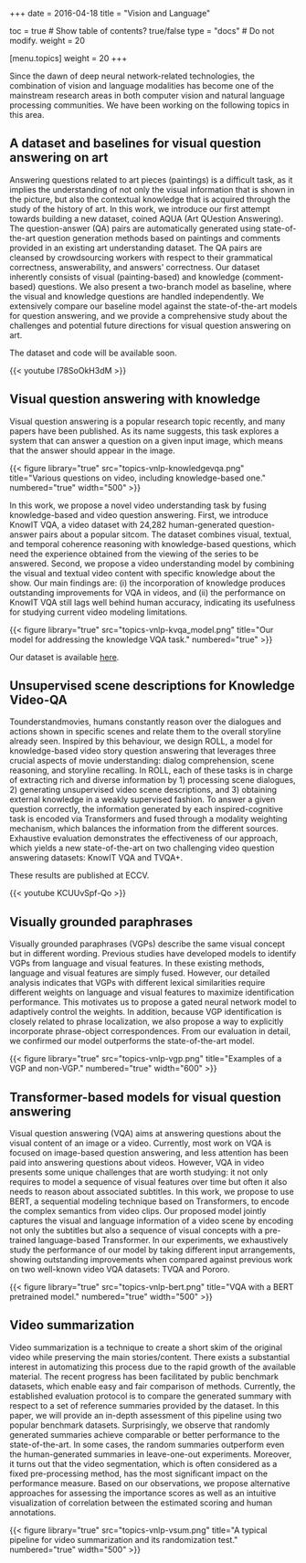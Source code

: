 +++ 
date = 2016-04-18 
title = "Vision and Language" 

toc = true # Show table of contents? true/false 
type = "docs" # Do not modify. 
weight = 20

[menu.topics] 
 weight = 20 
+++

Since the dawn of deep neural network-related technologies, the combination of vision and language modalities has become one of the mainstream research areas in both computer vision and natural language processing communities. We have been working on the following topics in this area.

## A dataset and baselines for visual question answering on art

Answering questions related to art pieces (paintings) is a difficult task, as it implies the understanding of not only the visual information that is shown in the picture, but also the contextual knowledge that is acquired through the study of the history of art. In this work, we introduce our first attempt towards building a new dataset, coined AQUA (Art QUestion Answering). The question-answer (QA) pairs are automatically generated using state-of-the-art question generation methods based on paintings and comments provided in an existing art understanding dataset. The QA pairs are cleansed by crowdsourcing workers with respect to their grammatical correctness, answerability, and answers' correctness. Our dataset inherently consists of visual (painting-based) and knowledge (comment-based) questions. We also present a two-branch model as baseline, where the visual and knowledge questions are handled independently. We extensively compare our baseline model against the state-of-the-art models for question answering, and we provide a comprehensive study about the challenges and potential future directions for visual question answering on art.

The dataset and code will be available soon.

{{< youtube I78SoOkH3dM >}}

## Visual question answering with knowledge

Visual question answering is a popular research topic recently, and many papers have been published. As its name suggests, this task explores a system that can answer a question on a given input image, which means that the answer should appear in the image. 

{{< figure library="true" src="topics-vnlp-knowledgevqa.png" title="Various questions on video, including knowledge-based one." numbered="true" width="500" >}}

In this work, we propose a novel video understanding task by fusing knowledge-based and video question answering. First, we introduce KnowIT VQA, a video dataset with 24,282 human-generated question-answer pairs about a popular sitcom. The dataset combines visual, textual, and temporal coherence reasoning with knowledge-based questions, which need the experience obtained from the viewing of the series to be answered. Second, we propose a video understanding model by combining the visual and textual video content with specific knowledge about the show. Our main findings are: (i) the incorporation of knowledge produces outstanding improvements for VQA in videos, and (ii) the performance on KnowIT VQA still lags well behind human accuracy, indicating its usefulness for studying current video modeling limitations. 

{{< figure library="true" src="topics-vnlp-kvqa_model.png" title="Our model for addressing the knowledge VQA task." numbered="true" >}}

Our dataset is available [here](https://knowit-vqa.github.io).

## Unsupervised scene descriptions for Knowledge Video-QA

Tounderstandmovies, humans constantly reason over the dialogues and actions shown in specific scenes and relate them to the overall storyline already seen. Inspired by this behaviour, we design ROLL, a model for knowledge-based video story question answering that leverages three crucial aspects of movie understanding: dialog comprehension, scene reasoning, and storyline recalling. In ROLL, each of these tasks is in charge of extracting rich and diverse information by 1) processing scene dialogues, 2) generating unsupervised video scene descriptions, and 3) obtaining external knowledge in a weakly supervised fashion. To answer a given question correctly, the information generated by each inspired-cognitive task is encoded via Transformers and fused through a modality weighting mechanism, which balances the information from the different sources. Exhaustive evaluation demonstrates the effectiveness of our approach, which yields a new state-of-the-art on two challenging video question answering datasets: KnowIT VQA and TVQA+.

These results are published at ECCV. 

{{< youtube KCUUvSpf-Qo >}}

## Visually grounded paraphrases

Visually grounded paraphrases (VGPs) describe the same visual concept but in different wording.
Previous studies have developed models to identify VGPs from language and visual features.
In these existing methods, language and visual features are simply fused.
However, our detailed analysis indicates that VGPs with different lexical similarities require different weights on language and visual features to maximize identification performance.
This motivates us to propose a gated neural network model to adaptively control the weights.
In addition, because VGP identification is closely related to phrase localization, we also propose a way to explicitly incorporate phrase-object correspondences.
From our evaluation in detail, we confirmed our model outperforms the state-of-the-art model.

{{< figure library="true" src="topics-vnlp-vgp.png" title="Examples of a VGP and non-VGP." numbered="true" width="600" >}}

## Transformer-based models for visual question answering

Visual question answering (VQA) aims at answering questions about the visual content of an image or a video. Currently, most work on VQA is focused on image-based question answering, and less attention has been paid into answering questions about videos. However, VQA in video presents some unique challenges that are worth studying: it not only requires to model a sequence of visual features over time but often it also needs to reason about associated subtitles. In this work, we propose to use BERT, a sequential modeling technique based on Transformers, to encode the complex semantics from video clips. Our proposed model jointly captures the visual and language information of a video scene by encoding not only the subtitles but also a sequence of visual concepts with a pre-trained language-based Transformer. In our experiments, we exhaustively study the performance of our model by taking different input arrangements, showing outstanding improvements when compared against previous work on two well-known video VQA datasets: TVQA and Pororo.

{{< figure library="true" src="topics-vnlp-bert.png" title="VQA with a BERT pretrained model." numbered="true" width="500" >}}


## Video summarization

Video summarization is a technique to create a short skim of the original video while preserving the main stories/content. There exists a substantial interest in automatizing this process due to the rapid growth of the available material. The recent progress has been facilitated by public benchmark datasets, which enable easy and fair comparison of methods. Currently, the established evaluation protocol is to compare the generated summary with respect to a set of reference summaries provided by the dataset. In this paper, we will provide an in-depth assessment of this pipeline using two popular benchmark datasets. Surprisingly, we observe that randomly generated summaries achieve comparable or better performance to the state-of-the-art. In some cases, the random summaries outperform even the human-generated summaries in leave-one-out experiments. Moreover, it turns out that the video segmentation, which is often considered as a fixed pre-processing method, has the most significant impact on the performance measure. Based on our observations, we propose alternative approaches for assessing the importance scores as well as an intuitive visualization of correlation between the estimated scoring and human annotations.

{{< figure library="true" src="topics-vnlp-vsum.png" title="A typical pipeline for video summarization and its randomization test." numbered="true" width="500" >}}